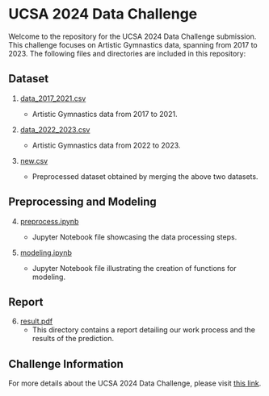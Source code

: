 # UCSA 2024 Data Challenge

Welcome to the repository for the UCSA 2024 Data Challenge submission. This challenge focuses on Artistic Gymnastics data, spanning from 2017 to 2023. The following files and directories are included in this repository:

## Dataset
1. [data_2017_2021.csv](https://github.com/jennlee0102/UCSAS-2024-Data-Challenge/blob/main/dataset/data_2017_2021.csv)
   - Artistic Gymnastics data from 2017 to 2021.

2. [data_2022_2023.csv](https://github.com/jennlee0102/UCSAS-2024-Data-Challenge/blob/main/dataset/data_2022_2023.csv)
   - Artistic Gymnastics data from 2022 to 2023.

3. [new.csv](https://github.com/jennlee0102/UCSAS-2024-Data-Challenge/blob/main/dataset/new.csv)
   - Preprocessed dataset obtained by merging the above two datasets.

## Preprocessing and Modeling
4. [preprocess.ipynb](https://github.com/jennlee0102/UCSAS-2024-Data-Challenge/blob/main/preprocess.ipynb)
   - Jupyter Notebook file showcasing the data processing steps.

5. [modeling.ipynb](modeling.ipynb)
   - Jupyter Notebook file illustrating the creation of functions for modeling.

## Report
6. [result.pdf](result)
   - This directory contains a report detailing our work process and the results of the prediction.

## Challenge Information
For more details about the UCSA 2024 Data Challenge, please visit [this link](https://statds.org/events/ucsas2024/index.html).
